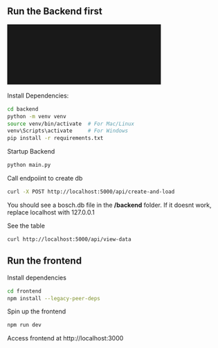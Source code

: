 ## Run the Backend first


![test](p\t.png)


Install Dependencies:
```bash
cd backend
python -m venv venv
source venv/bin/activate  # For Mac/Linux
venv\Scripts\activate     # For Windows
pip install -r requirements.txt
```

Startup Backend
```bash
python main.py
``` 

Call endpoiint to create db
```bash
curl -X POST http://localhost:5000/api/create-and-load
```
You should see a bosch.db file in the **/backend** folder.
If it doesnt work, replace localhost with 127.0.0.1

See the table
```bash
curl http://localhost:5000/api/view-data
```

## Run the frontend
Install dependencies
```bash
cd frontend
npm install --legacy-peer-deps
```

Spin up the frontend
```bash
npm run dev
```

Access frontend at http://localhost:3000


